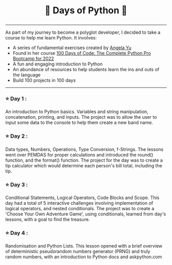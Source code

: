 # <p align="center"> 💯 Days of Python 🐍</p>

---

As part of my journey to become a polyglot developer, I decided to take a course to help me learn Python. It involves:

- A series of fundamental exercises created by [Angela Yu](https://github.com/angelabauer)
- Found in her course [100 Days of Code: The Complete Python Pro Bootcamp for 2022](https://www.udemy.com/course/100-days-of-code/)
- A fun and engaging introduction to Python
- An abundance of resources to help students learn the ins and outs of the language
- Build 100 projects in 100 days

---

### ⭐️ Day 1 :

An introduction to Python basics. Variables and string manipulation, concatenation, printing, and inputs. The project was to allow the user to input some data to the console to help them create a new band name.

### ⭐️ Day 2 :

Data types, Numbers, Operations, Type Conversion, f-Strings. The lessons went over PEMDAS for proper calculations and introduced the round() function, and the format() function. The project for the day was to create a tip calculator which would determine each person's bill total, including the tip.

### ⭐️ Day 3 :
Conditional Statements, Logical Operators, Code Blocks and Scope. This day had a total of 5 interactive challenges involving implementation of logical operators, and nested conditionals. The project was to create a 'Choose Your Own Adventure Game', using conditionals, learned from day's lessons,  with a goal to find the treasure.

### ⭐ Day 4 :
Randomisation and Python Lists. This lesson opened with a brief overview of deterministic pseudorandom numbers generator (PRNG) and truly random numbers, with an introduction to Python docs and askpython.com 
